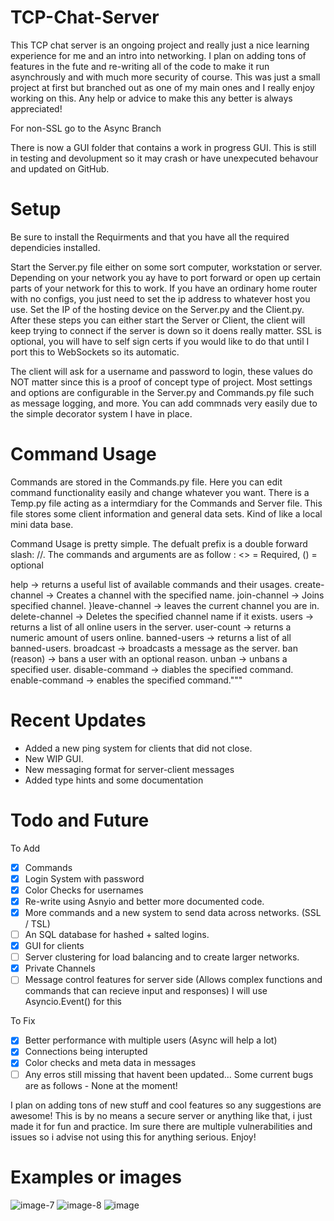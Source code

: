 # TCP-Chat-Server
This TCP chat server is an ongoing project and really just a nice learning experience for me and an intro into networking. I plan on adding tons of features in the fute and re-writing all of the code to make it run asynchrously and with much more security of course. This was just a small project at first but branched out as one of my main ones and I really enjoy working on this. Any help or advice to make this any better is always appreciated!

For non-SSL go to the Async Branch

There is now a GUI folder that contains a work in progress GUI. This is still in testing and devolupment so it may crash or have unexpecuted behavour and updated on GitHub.

# Setup

Be sure to install the Requirments and that you have all the required dependicies installed.

Start the Server.py file either on some sort computer, workstation or server. Depending on your network you ay have to port forward or open up certain parts of your network for this to work. If you have an ordinary home router with no configs, you just need to set the ip address to whatever host you use. Set the IP of the hosting device on the Server.py and the Client.py. 
After these steps you can either start the Server or Client, the client will keep trying to connect if the server is down so it doens really matter. 
SSL is optional, you will have to self sign certs if you would like to do that until I port this to WebSockets so its automatic. 

The client will ask for a username and password to login, these values do NOT matter since this is a proof of concept type of project. 
Most settings and options are configurable in the Server.py and Commands.py file such as message logging, and more. 
You can add commnads very easily due to the simple decorator system I have in place. 

# Command Usage
Commands are stored in the Commands.py file. Here you can edit command functionality easily and change whatever you want. There is a Temp.py file acting as a intermdiary for the Commands and Server file. This file stores some client information and general data sets. Kind of like a local mini data base. 

Command Usage is pretty simple. The defualt prefix is a double forward slash: //. The commands and arguments are as follow :
<> = Required, () = optional

help   ->  returns a useful list of available commands and their usages.
create-channel <channel name>  ->   Creates a channel with the specified name.
join-channel <channel name>   ->  Joins specified channel.
}leave-channel  ->  leaves the current channel you are in. 
delete-channel <channel name>   ->  Deletes the specified channel name if it exists.
users  ->  returns a list of all online users in the server.
user-count     ->  returns a numeric amount of users online.
banned-users   ->  returns a list of all banned-users.
broadcast <message>    ->  broadcasts a message as the server.
ban <username> (reason)    ->  bans a user with an optional reason.
unban <username> ->    unbans a specified user.
disable-command <command name>     ->  diables the specified command.
enable-command <command name>  ->  enables the specified command."""


# Recent Updates
- Added a new ping system for clients that did not close.
- New WIP GUI.
- New messaging format for server-client messages
- Added type hints and some documentation

# Todo and Future
To Add
- [x] Commands
- [x] Login System with password
- [x] Color Checks for usernames 
- [x] Re-write using Asnyio and better more documented code.
- [x] More commands and a new system to send data across networks. (SSL / TSL)
- [ ] An SQL database for hashed + salted logins.
- [X] GUI for clients
- [ ] Server clustering for load balancing and to create larger networks.
- [X] Private Channels
- [ ] Message control features for server side (Allows complex functions and commands that can recieve input and responses) I will use Asyncio.Event() for this 

To Fix
- [x] Better performance with multiple users (Async will help a lot)
- [x] Connections being interupted
- [x] Color checks and meta data in messages
- [ ] Any erros still missing that havent been updated...
Some current bugs are as follows -
  None at the moment!
  
I plan on adding tons of new stuff and cool features so any suggestions are awesome! This is by no means a secure server or anything like that, i just made it for fun and practice. Im sure there are multiple vulnerabilities and issues so i advise not using this for anything serious.
Enjoy!


# Examples or images
![image-7](https://github.com/TheRealRedRiver559/Asyncio-TCP/assets/80642468/6b9ec54d-2600-4f8f-a9ec-5c51e41558d7)
![image-8](https://github.com/TheRealRedRiver559/Asyncio-TCP/assets/80642468/8460739d-17d7-4ff9-b333-d977a07d3e4a)
![image](https://github.com/TheRealRedRiver559/Asyncio-TCP/assets/80642468/e4103b6e-90ef-4f5f-bbb3-cd3d69b4f935)


